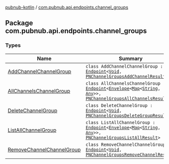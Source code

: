 [pubnub-kotlin](../index.md) / [com.pubnub.api.endpoints.channel_groups](./index.md)

## Package com.pubnub.api.endpoints.channel_groups

### Types

| Name | Summary |
|---|---|
| [AddChannelChannelGroup](-add-channel-channel-group/index.md) | `class AddChannelChannelGroup : `[`Endpoint`](../com.pubnub.api/-endpoint/index.md)`<`[`Void`](https://docs.oracle.com/javase/6/docs/api/java/lang/Void.html)`, `[`PNChannelGroupsAddChannelResult`](../com.pubnub.api.models.consumer.channel_group/-p-n-channel-groups-add-channel-result/index.md)`>` |
| [AllChannelsChannelGroup](-all-channels-channel-group/index.md) | `class AllChannelsChannelGroup : `[`Endpoint`](../com.pubnub.api/-endpoint/index.md)`<`[`Envelope`](../com.pubnub.api.models.server/-envelope/index.md)`<`[`Map`](https://kotlinlang.org/api/latest/jvm/stdlib/kotlin.collections/-map/index.html)`<`[`String`](https://kotlinlang.org/api/latest/jvm/stdlib/kotlin/-string/index.html)`, `[`Any`](https://kotlinlang.org/api/latest/jvm/stdlib/kotlin/-any/index.html)`>>, `[`PNChannelGroupsAllChannelsResult`](../com.pubnub.api.models.consumer.channel_group/-p-n-channel-groups-all-channels-result/index.md)`>` |
| [DeleteChannelGroup](-delete-channel-group/index.md) | `class DeleteChannelGroup : `[`Endpoint`](../com.pubnub.api/-endpoint/index.md)`<`[`Void`](https://docs.oracle.com/javase/6/docs/api/java/lang/Void.html)`, `[`PNChannelGroupsDeleteGroupResult`](../com.pubnub.api.models.consumer.channel_group/-p-n-channel-groups-delete-group-result/index.md)`>` |
| [ListAllChannelGroup](-list-all-channel-group/index.md) | `class ListAllChannelGroup : `[`Endpoint`](../com.pubnub.api/-endpoint/index.md)`<`[`Envelope`](../com.pubnub.api.models.server/-envelope/index.md)`<`[`Map`](https://kotlinlang.org/api/latest/jvm/stdlib/kotlin.collections/-map/index.html)`<`[`String`](https://kotlinlang.org/api/latest/jvm/stdlib/kotlin/-string/index.html)`, `[`Any`](https://kotlinlang.org/api/latest/jvm/stdlib/kotlin/-any/index.html)`>>, `[`PNChannelGroupsListAllResult`](../com.pubnub.api.models.consumer.channel_group/-p-n-channel-groups-list-all-result/index.md)`>` |
| [RemoveChannelChannelGroup](-remove-channel-channel-group/index.md) | `class RemoveChannelChannelGroup : `[`Endpoint`](../com.pubnub.api/-endpoint/index.md)`<`[`Void`](https://docs.oracle.com/javase/6/docs/api/java/lang/Void.html)`, `[`PNChannelGroupsRemoveChannelResult`](../com.pubnub.api.models.consumer.channel_group/-p-n-channel-groups-remove-channel-result/index.md)`>` |
